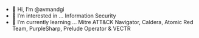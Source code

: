 - 👋 Hi, I’m @avmandgi
- 👀 I’m interested in ... Information Security
- 🌱 I’m currently learning ... Mitre ATT&CK Navigator, Caldera, Atomic Red Team, PurpleSharp, Prelude Operator & VECTR 

<!---
avmandgi/avmandgi is a ✨ special ✨ repository because its `README.md` (this file) appears on your GitHub profile.
You can click the Preview link to take a look at your changes.
--->

